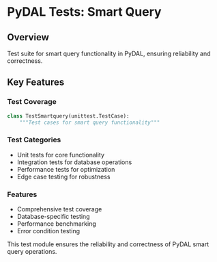 # PyDAL Tests: Smart Query

## Overview
Test suite for smart query functionality in PyDAL, ensuring reliability and correctness.

## Key Features

### Test Coverage
```python
class TestSmartquery(unittest.TestCase):
    """Test cases for smart query functionality"""
```

### Test Categories
- Unit tests for core functionality
- Integration tests for database operations
- Performance tests for optimization
- Edge case testing for robustness

### Features
- Comprehensive test coverage
- Database-specific testing
- Performance benchmarking
- Error condition testing

This test module ensures the reliability and correctness of PyDAL smart query operations.
